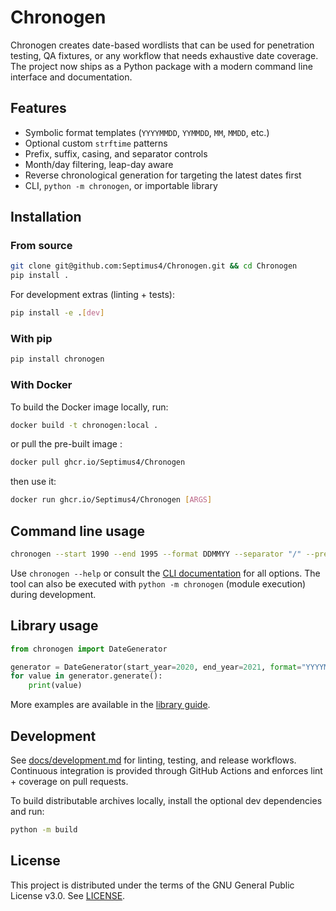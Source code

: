 # Chronogen

Chronogen creates date-based wordlists that can be used for penetration testing, QA fixtures, or any workflow that needs exhaustive date coverage. The project now ships as a Python package with a modern command line interface and documentation.

## Features

- Symbolic format templates (`YYYYMMDD`, `YYMMDD`, `MM`, `MMDD`, etc.)
- Optional custom `strftime` patterns
- Prefix, suffix, casing, and separator controls
- Month/day filtering, leap-day aware
- Reverse chronological generation for targeting the latest dates first
- CLI, `python -m chronogen`, or importable library

## Installation

### From source

```bash
git clone git@github.com:Septimus4/Chronogen.git && cd Chronogen
pip install .
```

For development extras (linting + tests):

```bash
pip install -e .[dev]
```

### With pip

```bash
pip install chronogen
```

### With Docker

To build the Docker image locally, run:

```bash
docker build -t chronogen:local .
```

or pull the pre-built image :

```bash
docker pull ghcr.io/Septimus4/Chronogen
```

then use it:

```bash
docker run ghcr.io/Septimus4/Chronogen [ARGS]
```

## Command line usage

```bash
chronogen --start 1990 --end 1995 --format DDMMYY --separator "/" --prefix corp-
```

Use `chronogen --help` or consult the [CLI documentation](docs/cli.md) for all options. The tool can also be executed with `python -m chronogen` (module execution) during development.

## Library usage

```python
from chronogen import DateGenerator

generator = DateGenerator(start_year=2020, end_year=2021, format="YYYYMMDD", separator="-")
for value in generator.generate():
    print(value)
```

More examples are available in the [library guide](docs/library.md).

## Development

See [docs/development.md](docs/development.md) for linting, testing, and release workflows. Continuous integration is provided through GitHub Actions and enforces lint + coverage on pull requests.

To build distributable archives locally, install the optional dev dependencies and run:

```bash
python -m build
```

## License

This project is distributed under the terms of the GNU General Public License v3.0. See [LICENSE](LICENSE).
